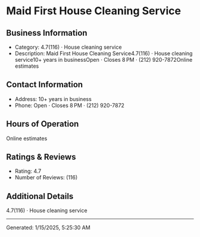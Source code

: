 # Maid First House Cleaning Service

## Business Information
- Category: 4.7(116) · House cleaning service
- Description: Maid First House Cleaning Service4.7(116) · House cleaning service10+ years in businessOpen ⋅ Closes 8 PM · (212) 920-7872Online estimates

## Contact Information
- Address: 10+ years in business
- Phone: Open ⋅ Closes 8 PM · (212) 920-7872


## Hours of Operation
Online estimates

## Ratings & Reviews
- Rating: 4.7
- Number of Reviews: (116)

## Additional Details
4.7(116) · House cleaning service

---
Generated: 1/15/2025, 5:25:30 AM
